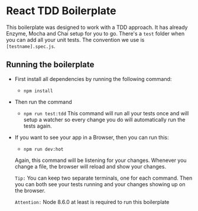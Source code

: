 # React TDD Boilerplate

This boilerplate was designed to work with a TDD approach. It has already Enzyme, Mocha and Chai setup for you to go. There's a `test` folder when you can add all your unit tests. The convention we use is
`[testname].spec.js`.

## Running the boilerplate

- First install all dependencies by running the following command:
  - `npm install`

- Then run the command
  - `npm run test:tdd`
  This command will run all your tests once and will setup a watcher so every change you do will automatically run the tests again.

- If you want to see your app in a Browser, then you can run this:
  - `npm run dev:hot`

  Again, this command will be listening for your changes. Whenever you change a file, the browser will reload and show your changes.

  `Tip:` You can keep two separate terminals, one for each command. Then you can both see your tests running and your changes showing up on the browser.

  `Attention:` Node 8.6.0 at least is required to run this boilerplate